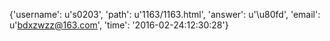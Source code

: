 {'username': u's0203', 'path': u'1163/1163.html', 'answer': u'\u80fd', 'email': u'bdxzwzz@163.com', 'time': '2016-02-24:12:30:28'}